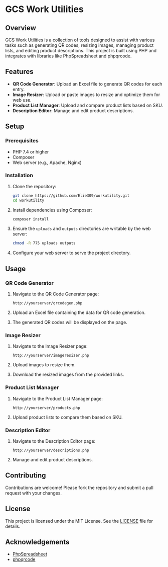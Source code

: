 # GCS Work Utilities

## Overview

GCS Work Utilities is a collection of tools designed to assist with various tasks such as generating QR codes, resizing images, managing product lists, and editing product descriptions. This project is built using PHP and integrates with libraries like PhpSpreadsheet and phpqrcode.

## Features

- **QR Code Generator**: Upload an Excel file to generate QR codes for each entry.
- **Image Resizer**: Upload or paste images to resize and optimize them for web use.
- **Product List Manager**: Upload and compare product lists based on SKU.
- **Description Editor**: Manage and edit product descriptions.

## Setup

### Prerequisites

- PHP 7.4 or higher
- Composer
- Web server (e.g., Apache, Nginx)

### Installation

1. Clone the repository:
    ```sh
    git clone https://github.com/Elie309/workutility.git
    cd workutility
    ```

2. Install dependencies using Composer:
    ```sh
    composer install
    ```

3. Ensure the `uploads` and `outputs` directories are writable by the web server:
    ```sh
    chmod -R 775 uploads outputs
    ```

4. Configure your web server to serve the project directory.

## Usage

### QR Code Generator

1. Navigate to the QR Code Generator page:
    ```
    http://yourserver/qrcodegen.php
    ```

2. Upload an Excel file containing the data for QR code generation.

3. The generated QR codes will be displayed on the page.

### Image Resizer

1. Navigate to the Image Resizer page:
    ```
    http://yourserver/imageresizer.php
    ```

2. Upload images to resize them.

3. Download the resized images from the provided links.

### Product List Manager

1. Navigate to the Product List Manager page:
    ```
    http://yourserver/products.php
    ```

2. Upload product lists to compare them based on SKU.

### Description Editor

1. Navigate to the Description Editor page:
    ```
    http://yourserver/descriptions.php
    ```

2. Manage and edit product descriptions.

## Contributing

Contributions are welcome! Please fork the repository and submit a pull request with your changes.

## License

This project is licensed under the MIT License. See the [LICENSE](LICENSE) file for details.

## Acknowledgements

- [PhpSpreadsheet](https://github.com/PHPOffice/PhpSpreadsheet)
- [phpqrcode](https://sourceforge.net/projects/phpqrcode/)
